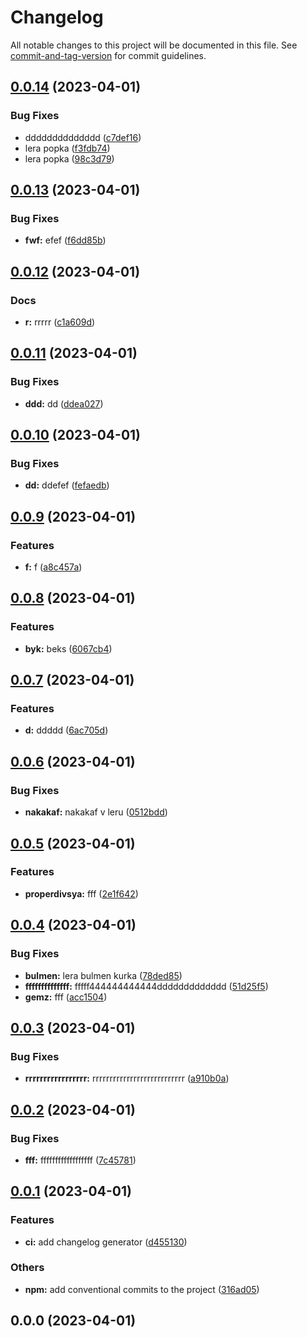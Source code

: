 # Changelog

All notable changes to this project will be documented in this file. See [commit-and-tag-version](https://github.com/absolute-version/commit-and-tag-version) for commit guidelines.

## [0.0.14](https://github.com/waveofdandelion/gpack/compare/v0.0.13...v0.0.14) (2023-04-01)


### Bug Fixes

* dddddddddddddd ([c7def16](https://github.com/waveofdandelion/gpack/commit/c7def1651b7a771987e171317015a7adfcbe53c0))
* lera popka ([f3fdb74](https://github.com/waveofdandelion/gpack/commit/f3fdb741efc4544ed81975d36f801837619104bb))
* lera popka ([98c3d79](https://github.com/waveofdandelion/gpack/commit/98c3d799a57604f60c1a51359d42483d615b9882))

## [0.0.13](https://github.com/waveofdandelion/gpack/compare/v0.0.12...v0.0.13) (2023-04-01)


### Bug Fixes

* **fwf:** efef ([f6dd85b](https://github.com/waveofdandelion/gpack/commit/f6dd85b616c723271bbf4aa7f5e12ffb6370bdb9))

## [0.0.12](https://github.com/waveofdandelion/gpack/compare/v0.0.11...v0.0.12) (2023-04-01)


### Docs

* **r:** rrrrr ([c1a609d](https://github.com/waveofdandelion/gpack/commit/c1a609d053a589ed69ce8916be74e72ee12fb55c))

## [0.0.11](https://github.com/waveofdandelion/gpack/compare/v0.0.10...v0.0.11) (2023-04-01)


### Bug Fixes

* **ddd:** dd ([ddea027](https://github.com/waveofdandelion/gpack/commit/ddea0275bbe5e389bffc5a04f6605c08ed8304df))

## [0.0.10](https://github.com/waveofdandelion/gpack/compare/v0.0.9...v0.0.10) (2023-04-01)


### Bug Fixes

* **dd:** ddefef ([fefaedb](https://github.com/waveofdandelion/gpack/commit/fefaedb73c5f444e897fb99fc7b6906c487e2c92))

## [0.0.9](https://github.com/waveofdandelion/gpack/compare/v0.0.8...v0.0.9) (2023-04-01)


### Features

* **f:** f ([a8c457a](https://github.com/waveofdandelion/gpack/commit/a8c457a1063dfd57b3d390d0986502bc42351a78))

## [0.0.8](https://github.com/waveofdandelion/gpack/compare/v0.0.7...v0.0.8) (2023-04-01)


### Features

* **byk:** beks ([6067cb4](https://github.com/waveofdandelion/gpack/commit/6067cb4e54b4bf7f30cfa29affd9498bfd0a4db0))

## [0.0.7](https://github.com/waveofdandelion/gpack/compare/v0.0.6...v0.0.7) (2023-04-01)


### Features

* **d:** ddddd ([6ac705d](https://github.com/waveofdandelion/gpack/commit/6ac705d66f3c03da0ecd8b75c64f8a22c0d81f22))

## [0.0.6](https://github.com/waveofdandelion/gpack/compare/v0.0.5...v0.0.6) (2023-04-01)


### Bug Fixes

* **nakakaf:** nakakaf v leru ([0512bdd](https://github.com/waveofdandelion/gpack/commit/0512bdd237db6b2597cee14d382bada8f80a92be))

## [0.0.5](https://github.com/waveofdandelion/gpack/compare/v0.0.4...v0.0.5) (2023-04-01)


### Features

* **properdivsya:** fff ([2e1f642](https://github.com/waveofdandelion/gpack/commit/2e1f64292ef93a54cfe6a2873178dc9737f9ae74))

## [0.0.4](https://github.com/waveofdandelion/gpack/compare/v0.0.3...v0.0.4) (2023-04-01)


### Bug Fixes

* **bulmen:** lera bulmen kurka ([78ded85](https://github.com/waveofdandelion/gpack/commit/78ded8514af76c7d0cbe8eb055ee715f33d1955d))
* **ffffffffffffff:** fffff444444444444ddddddddddddd ([51d25f5](https://github.com/waveofdandelion/gpack/commit/51d25f597934da9d6ec6856189f34c6e5b6670c5))
* **gemz:** fff ([acc1504](https://github.com/waveofdandelion/gpack/commit/acc1504444b7f237e32b79e87eaeb0cad5bc2984))

## [0.0.3](https://github.com/waveofdandelion/gpack/compare/v0.0.2...v0.0.3) (2023-04-01)


### Bug Fixes

* **rrrrrrrrrrrrrrrrr:** rrrrrrrrrrrrrrrrrrrrrrrrrrr ([a910b0a](https://github.com/waveofdandelion/gpack/commit/a910b0aa48e73220dc99e8956c005454713697d6))

## [0.0.2](https://github.com/waveofdandelion/gpack/compare/v0.0.1...v0.0.2) (2023-04-01)


### Bug Fixes

* **fff:** ffffffffffffffffff ([7c45781](https://github.com/waveofdandelion/gpack/commit/7c45781896f0fc762e157a2d187ee478c716a70a))

## [0.0.1](https://github.com/waveofdandelion/gpack/compare/v0.0.0...v0.0.1) (2023-04-01)


### Features

* **ci:** add changelog generator ([d455130](https://github.com/waveofdandelion/gpack/commit/d45513050f6e737550f78c59ef5437fb65a7e880))


### Others

* **npm:** add conventional commits to the project ([316ad05](https://github.com/waveofdandelion/gpack/commit/316ad054d1d8a95492a0fa9ef4346b44c6568af1))

## 0.0.0 (2023-04-01)
